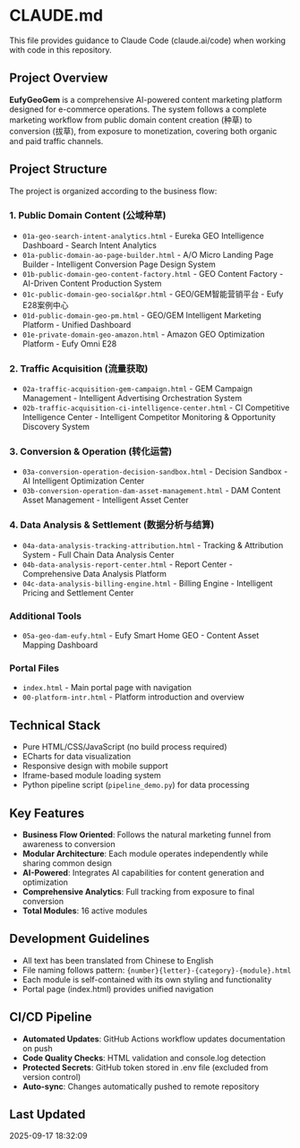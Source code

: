 # CLAUDE.md

This file provides guidance to Claude Code (claude.ai/code) when working with code in this repository.

## Project Overview

**EufyGeoGem** is a comprehensive AI-powered content marketing platform designed for e-commerce operations. The system follows a complete marketing workflow from public domain content creation (种草) to conversion (拔草), from exposure to monetization, covering both organic and paid traffic channels.

## Project Structure

The project is organized according to the business flow:

### 1. Public Domain Content (公域种草)
- `01a-geo-search-intent-analytics.html` - Eureka GEO Intelligence Dashboard - Search Intent Analytics
- `01a-public-domain-ao-page-builder.html` - A/O Micro Landing Page Builder - Intelligent Conversion Page Design System
- `01b-public-domain-geo-content-factory.html` - GEO Content Factory - AI-Driven Content Production System
- `01c-public-domain-geo-social&pr.html` - GEO/GEM智能营销平台 - Eufy E28案例中心
- `01d-public-domain-geo-pm.html` - GEO/GEM Intelligent Marketing Platform - Unified Dashboard
- `01e-private-domain-geo-amazon.html` - Amazon GEO Optimization Platform - Eufy Omni E28

### 2. Traffic Acquisition (流量获取)
- `02a-traffic-acquisition-gem-campaign.html` - GEM Campaign Management - Intelligent Advertising Orchestration System
- `02b-traffic-acquisition-ci-intelligence-center.html` - CI Competitive Intelligence Center - Intelligent Competitor Monitoring & Opportunity Discovery System

### 3. Conversion & Operation (转化运营)
- `03a-conversion-operation-decision-sandbox.html` - Decision Sandbox - AI Intelligent Optimization Center
- `03b-conversion-operation-dam-asset-management.html` - DAM Content Asset Management - Intelligent Asset Center

### 4. Data Analysis & Settlement (数据分析与结算)
- `04a-data-analysis-tracking-attribution.html` - Tracking & Attribution System - Full Chain Data Analysis Center
- `04b-data-analysis-report-center.html` - Report Center - Comprehensive Data Analysis Platform
- `04c-data-analysis-billing-engine.html` - Billing Engine - Intelligent Pricing and Settlement Center

### Additional Tools
- `05a-geo-dam-eufy.html` - Eufy Smart Home GEO - Content Asset Mapping Dashboard

### Portal Files
- `index.html` - Main portal page with navigation
- `00-platform-intr.html` - Platform introduction and overview

## Technical Stack

- Pure HTML/CSS/JavaScript (no build process required)
- ECharts for data visualization
- Responsive design with mobile support
- Iframe-based module loading system
- Python pipeline script (`pipeline_demo.py`) for data processing

## Key Features

- **Business Flow Oriented**: Follows the natural marketing funnel from awareness to conversion
- **Modular Architecture**: Each module operates independently while sharing common design
- **AI-Powered**: Integrates AI capabilities for content generation and optimization
- **Comprehensive Analytics**: Full tracking from exposure to final conversion
- **Total Modules**: 16 active modules

## Development Guidelines

- All text has been translated from Chinese to English
- File naming follows pattern: `{number}{letter}-{category}-{module}.html`
- Each module is self-contained with its own styling and functionality
- Portal page (index.html) provides unified navigation

## CI/CD Pipeline

- **Automated Updates**: GitHub Actions workflow updates documentation on push
- **Code Quality Checks**: HTML validation and console.log detection
- **Protected Secrets**: GitHub token stored in .env file (excluded from version control)
- **Auto-sync**: Changes automatically pushed to remote repository

## Last Updated

2025-09-17 18:32:09
